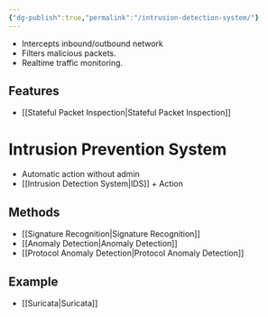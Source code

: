 ```yaml
---
{"dg-publish":true,"permalink":"/intrusion-detection-system/"}
---
```


- Intercepts inbound/outbound network
- Filters malicious packets. 
- Realtime traffic monitoring. 

## Features

- [[Stateful Packet Inspection\|Stateful Packet Inspection]]


# Intrusion Prevention System

- Automatic action without admin 
- [[Intrusion Detection System\|IDS]] + Action


## Methods

- [[Signature Recognition\|Signature Recognition]]
- [[Anomaly Detection\|Anomaly Detection]]
- [[Protocol Anomaly Detection\|Protocol Anomaly Detection]]


## Example

- [[Suricata\|Suricata]]
